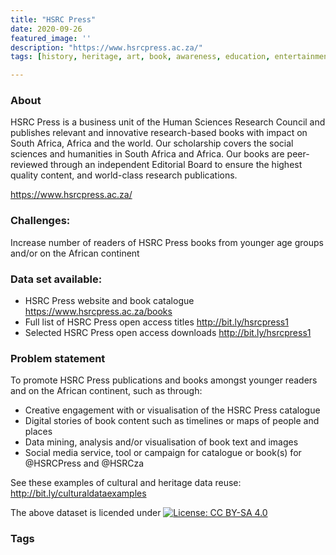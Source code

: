 ```yaml
---
title: "HSRC Press"
date: 2020-09-26
featured_image: ''
description: "https://www.hsrcpress.ac.za/"
tags: [history, heritage, art, book, awareness, education, entertainment, youth, Africa]

---
```


### About

HSRC Press is a business unit of the Human Sciences Research Council and publishes relevant and innovative research-based books with impact on South Africa, Africa and the world. Our scholarship covers the social sciences and humanities in South Africa and Africa. Our books are peer-reviewed through an independent Editorial Board to ensure the highest quality content, and world-class research publications.


https://www.hsrcpress.ac.za/

### Challenges:

Increase number of readers of HSRC Press books from younger age groups and/or on the African continent

### Data set available:

- HSRC Press website and book catalogue https://www.hsrcpress.ac.za/books
- Full list of HSRC Press open access titles http://bit.ly/hsrcpress1
- Selected HSRC Press open access downloads http://bit.ly/hsrcpress1

### Problem statement

To promote HSRC Press publications and books amongst younger readers and on the African continent, such as through:

- Creative engagement with or visualisation of the HSRC Press catalogue
- Digital stories of book content such as timelines or maps of people and places
- Data mining, analysis and/or visualisation of book text and images
- Social media service, tool or campaign for catalogue or book(s) for @HSRCPress and @HSRCza


See these examples of cultural and heritage data reuse: http://bit.ly/culturaldataexamples

The above dataset is licended under [![License: CC BY-SA 4.0](https://img.shields.io/badge/License-CC%20BY--SA%204.0-lightgrey.svg)](https://creativecommons.org/licenses/by-sa/4.0/)


### Tags


